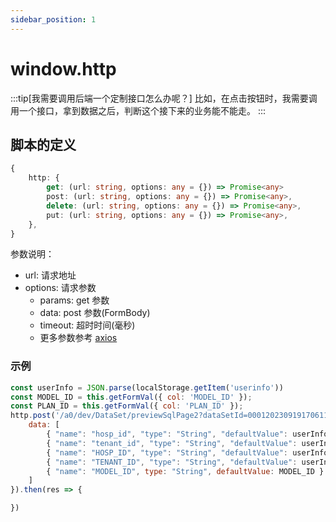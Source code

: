 ```yaml
---
sidebar_position: 1
---
```


# window.http


:::tip[我需要调用后端一个定制接口怎么办呢？]
比如，在点击按钮时，我需要调用一个接口，拿到数据之后，判断这个接下来的业务能不能走。
:::

## 脚本的定义

```ts
{
    http: {
        get: (url: string, options: any = {}) => Promise<any>
        post: (url: string, options: any = {}) => Promise<any>,
        delete: (url: string, options: any = {}) => Promise<any>,
        put: (url: string, options: any = {}) => Promise<any>,
    },
}
```

参数说明：

- url: 请求地址
- options: 请求参数
  - params: get 参数
  - data: post 参数(FormBody)
  - timeout: 超时时间(毫秒)
  - 更多参数参考 [axios](https://axios-http.com/docs/req_config)


### 示例

```js
const userInfo = JSON.parse(localStorage.getItem('userinfo'))
const MODEL_ID = this.getFormVal({ col: 'MODEL_ID' });
const PLAN_ID = this.getFormVal({ col: 'PLAN_ID' });
http.post('/a0/dev/DataSet/previewSqlPage2?dataSetId=000120230919170611SGCP2NI', {
    data: [
        { "name": "hosp_id", "type": "String", "defaultValue": userInfo.hospId },
        { "name": "tenant_id", "type": "String", "defaultValue": userInfo.tenantId },
        { "name": "HOSP_ID", "type": "String", "defaultValue": userInfo.hospId },
        { "name": "TENANT_ID", "type": "String", "defaultValue": userInfo.tenantId },
        { "name": "MODEL_ID", type: "String", defaultValue: MODEL_ID }
    ]
}).then(res => {

})
``` 
